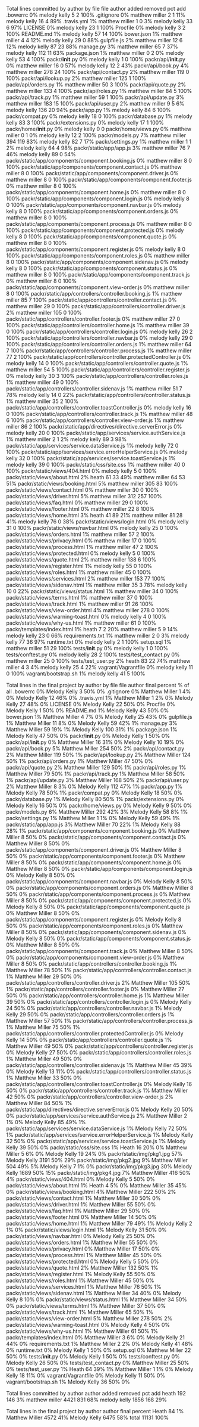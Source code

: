 Total lines committed by author by file
                     file                    author    added  removed   pct add
                 .bowerrc    0%
                                       melody kelly        5        2      100%
               .gitignore    0%
                                     matthew miller        2        1       11%
                                       melody kelly       16        4       89%
              .travis.yml    1%
                                     matthew miller        1        0        3%
                                       melody kelly       33        6       97%
                  LICENSE    0%
                                       melody kelly       23        1      100%
                 Procfile    0%
                                       melody kelly        3        2      100%
                README.md    1%
                                       melody kelly       57       14      100%
               bower.json    1%
                                     matthew miller        4        4       12%
                                       melody kelly       29        0       88%
              gulpfile.js    2%
                                     matthew miller       12        6       12%
                                       melody kelly       87       23       88%
                manage.py    3%
                                     matthew miller       65        7       37%
                                       melody kelly      112       11       63%
             package.json    1%
                                     matthew miller        0        2        0%
                                       melody kelly       53        4      100%
        packr/__init__.py    0%
                                       melody kelly        1        0      100%
    packr/api/__init__.py    0%
                                     matthew miller       16        0       57%
                                       melody kelly       12        2       43%
        packr/api/book.py    4%
                                     matthew miller      278       24      100%
     packr/api/contact.py    2%
                                     matthew miller      119        0      100%
      packr/api/lookup.py    2%
                                     matthew miller      125        1      100%
      packr/api/orders.py    1%
                                     matthew miller       50        3      100%
       packr/api/quote.py    2%
                                     matthew miller      133        4      100%
       packr/api/roles.py    1%
                                     matthew miller       84        5      100%
       packr/api/track.py    1%
                                     matthew miller       59        1      100%
      packr/api/update.py    3%
                                     matthew miller      183       15      100%
        packr/api/user.py    2%
                                     matthew miller        9        5        6%
                                       melody kelly      136       20       94%
             packr/app.py    1%
                                       melody kelly       84        6      100%
          packr/compat.py    0%
                                       melody kelly       18        0      100%
        packr/database.py    1%
                                       melody kelly       83        3      100%
      packr/extensions.py    0%
                                       melody kelly       17        1      100%
   packr/home/__init__.py    0%
                                       melody kelly        0        0
      packr/home/views.py    0%
                                     matthew miller        0        1        0%
                                       melody kelly       12        2      100%
          packr/models.py    7%
                                     matthew miller      394      119       83%
                                       melody kelly       82        7       17%
        packr/settings.py    1%
                                     matthew miller        1        1        2%
                                       melody kelly       64        4       98%
  packr/static/app/app.js    3%
                                     matthew miller       76        7       46%
                                       melody kelly       89        0       54%
packr/static/app/components/component.booking.js    0%
                                     matthew miller        8        0      100%
packr/static/app/components/component.contact.js    0%
                                     matthew miller        8        0      100%
packr/static/app/components/component.driver.js    0%
                                     matthew miller        8        0      100%
packr/static/app/components/component.footer.js    0%
                                     matthew miller        8        0      100%
packr/static/app/components/component.home.js    0%
                                     matthew miller        8        0      100%
packr/static/app/components/component.login.js    0%
                                       melody kelly        8        0      100%
packr/static/app/components/component.navbar.js    0%
                                       melody kelly        8        0      100%
packr/static/app/components/component.orders.js    0%
                                     matthew miller        8        0      100%
packr/static/app/components/component.process.js    0%
                                     matthew miller        8        0      100%
packr/static/app/components/component.protected.js    0%
                                       melody kelly        8        0      100%
packr/static/app/components/component.quote.js    0%
                                     matthew miller        8        0      100%
packr/static/app/components/component.register.js    0%
                                       melody kelly        8        0      100%
packr/static/app/components/component.roles.js    0%
                                     matthew miller        8        0      100%
packr/static/app/components/component.sidenav.js    0%
                                       melody kelly        8        0      100%
packr/static/app/components/component.status.js    0%
                                     matthew miller        8        0      100%
packr/static/app/components/component.track.js    0%
                                     matthew miller        8        0      100%
packr/static/app/components/component.view-order.js    0%
                                     matthew miller        8        0      100%
packr/static/app/controllers/controller.booking.js    1%
                                     matthew miller       85        7      100%
packr/static/app/controllers/controller.contact.js    0%
                                     matthew miller       29        0      100%
packr/static/app/controllers/controller.driver.js    2%
                                     matthew miller      105        0      100%
packr/static/app/controllers/controller.footer.js    0%
                                     matthew miller       27        0      100%
packr/static/app/controllers/controller.home.js    1%
                                     matthew miller       39        0      100%
packr/static/app/controllers/controller.login.js    0%
                                       melody kelly       26        2      100%
packr/static/app/controllers/controller.navbar.js    0%
                                       melody kelly       29        0      100%
packr/static/app/controllers/controller.orders.js    1%
                                     matthew miller       64        7      100%
packr/static/app/controllers/controller.process.js    1%
                                     matthew miller       77        2      100%
packr/static/app/controllers/controller.protectedController.js    0%
                                       melody kelly       14        0      100%
packr/static/app/controllers/controller.quote.js    1%
                                     matthew miller       54        5      100%
packr/static/app/controllers/controller.register.js    0%
                                       melody kelly       30        3      100%
packr/static/app/controllers/controller.roles.js    1%
                                     matthew miller       49        0      100%
packr/static/app/controllers/controller.sidenav.js    1%
                                     matthew miller       51        7       78%
                                       melody kelly       14        0       22%
packr/static/app/controllers/controller.status.js    1%
                                     matthew miller       35        2      100%
packr/static/app/controllers/controller.toastController.js    0%
                                       melody kelly       16        0      100%
packr/static/app/controllers/controller.track.js    1%
                                     matthew miller       48        6      100%
packr/static/app/controllers/controller.view-order.js    1%
                                     matthew miller       86        2      100%
packr/static/app/directives/directive.serverError.js    0%
                                       melody kelly       20        0      100%
packr/static/app/services/service.authService.js    1%
                                     matthew miller        2        1        2%
                                       melody kelly       89        3       98%
packr/static/app/services/service.dataService.js    1%
                                       melody kelly       72        0      100%
packr/static/app/services/service.errorHelperService.js    0%
                                       melody kelly       32        0      100%
packr/static/app/services/service.toastService.js    1%
                                       melody kelly       39        0      100%
packr/static/css/site.css    1%
                                     matthew miller       40        0      100%
packr/static/views/404.html    0%
                                       melody kelly        5        0      100%
packr/static/views/about.html    2%
                                              heath       61       33       49%
                                     matthew miller       64       53       51%
packr/static/views/booking.html    5%
                                     matthew miller      305       83      100%
packr/static/views/contact.html    0%
                                     matthew miller       30        0      100%
packr/static/views/driver.html    5%
                                     matthew miller      312      257      100%
packr/static/views/faq.html    0%
                                     matthew miller       29        0      100%
packr/static/views/footer.html    0%
                                     matthew miller       22        8      100%
packr/static/views/home.html    3%
                                              heath       41       89       21%
                                     matthew miller       81       28       41%
                                       melody kelly       76        0       38%
packr/static/views/login.html    0%
                                       melody kelly       31        0      100%
packr/static/views/navbar.html    0%
                                       melody kelly       25        0      100%
packr/static/views/orders.html    1%
                                     matthew miller       57        2      100%
packr/static/views/privacy.html    0%
                                     matthew miller       17        0      100%
packr/static/views/process.html    1%
                                     matthew miller       47        2      100%
packr/static/views/protected.html    0%
                                       melody kelly        5        0      100%
packr/static/views/quote.html    2%
                                     matthew miller      138        6      100%
packr/static/views/register.html    1%
                                       melody kelly       55        0      100%
packr/static/views/roles.html    1%
                                     matthew miller       45        0      100%
packr/static/views/services.html    2%
                                     matthew miller      153       77      100%
packr/static/views/sidenav.html    1%
                                     matthew miller       35        3       78%
                                       melody kelly       10        0       22%
packr/static/views/status.html    1%
                                     matthew miller       34        0      100%
packr/static/views/terms.html    1%
                                     matthew miller       37        0      100%
packr/static/views/track.html    1%
                                     matthew miller       91       26      100%
packr/static/views/view-order.html    4%
                                     matthew miller      278        0      100%
packr/static/views/warning-toast.html    0%
                                       melody kelly        4        0      100%
packr/static/views/why-us.html    1%
                                     matthew miller       61        0      100%
packr/templates/index.html    1%
                                              heath        7        2       20%
                                     matthew miller        5        9       14%
                                       melody kelly       23        0       66%
         requirements.txt    1%
                                     matthew miller        2        0        3%
                                       melody kelly       77       36       97%
              runtime.txt    0%
                                       melody kelly        2        1      100%
                setup.sql    1%
                                     matthew miller       51       29      100%
        tests/__init__.py    0%
                                       melody kelly        1        0      100%
        tests/conftest.py    0%
                                       melody kelly       28        2      100%
    tests/test_contact.py    0%
                                     matthew miller       25        0      100%
       tests/test_user.py    2%
                                              heath       83       22       74%
                                     matthew miller        4        3        4%
                                       melody kelly       25        4       22%
      vagrant/Vagrantfile    0%
                                       melody kelly       11        0      100%
     vagrant/bootstrap.sh    1%
                                       melody kelly       41        5      100%

Total lines in the final project by author by file
                     file                    author    final   percent  % of all
                 .bowerrc    0%
                                       Melody Kelly        3       50%        0%
               .gitignore    0%
                                     Matthew Miller        1        4%        0%
                                       Melody Kelly       12       46%        0%
              .travis.yml    1%
                                     Matthew Miller        1        2%        0%
                                       Melody Kelly       27       48%        0%
                  LICENSE    0%
                                       Melody Kelly       22       50%        0%
                 Procfile    0%
                                       Melody Kelly        1       50%        0%
                README.md    1%
                                       Melody Kelly       43       50%        0%
               bower.json    1%
                                     Matthew Miller        4        7%        0%
                                       Melody Kelly       25       43%        0%
              gulpfile.js    1%
                                     Matthew Miller       11        8%        0%
                                       Melody Kelly       59       42%        1%
                manage.py    3%
                                     Matthew Miller       59       19%        1%
                                       Melody Kelly      100       31%        1%
             package.json    1%
                                       Melody Kelly       47       50%        0%
        packr/__init__.py    0%
                                       Melody Kelly        1       50%        0%
    packr/api/__init__.py    0%
                                     Matthew Miller       16       31%        0%
                                       Melody Kelly       10       19%        0%
        packr/api/book.py    5%
                                     Matthew Miller      254       50%        2%
     packr/api/contact.py    2%
                                     Matthew Miller      119       50%        1%
      packr/api/lookup.py    2%
                                     Matthew Miller      124       50%        1%
      packr/api/orders.py    1%
                                     Matthew Miller       47       50%        0%
       packr/api/quote.py    2%
                                     Matthew Miller      129       50%        1%
       packr/api/roles.py    1%
                                     Matthew Miller       79       50%        1%
       packr/api/track.py    1%
                                     Matthew Miller       58       50%        1%
      packr/api/update.py    3%
                                     Matthew Miller      168       50%        2%
        packr/api/user.py    2%
                                     Matthew Miller        8        3%        0%
                                       Melody Kelly      112       47%        1%
             packr/app.py    1%
                                       Melody Kelly       78       50%        1%
          packr/compat.py    0%
                                       Melody Kelly       18       50%        0%
        packr/database.py    1%
                                       Melody Kelly       80       50%        1%
      packr/extensions.py    0%
                                       Melody Kelly       16       50%        0%
      packr/home/views.py    0%
                                       Melody Kelly        9       50%        0%
          packr/models.py    6%
                                     Matthew Miller      292       42%        3%
                                       Melody Kelly       58        8%        1%
        packr/settings.py    1%
                                     Matthew Miller        1        1%        0%
                                       Melody Kelly       59       49%        1%
  packr/static/app/app.js    3%
                                     Matthew Miller       70       22%        1%
                                       Melody Kelly       88       28%        1%
packr/static/app/components/component.booking.js    0%
                                     Matthew Miller        8       50%        0%
packr/static/app/components/component.contact.js    0%
                                     Matthew Miller        8       50%        0%
packr/static/app/components/component.driver.js    0%
                                     Matthew Miller        8       50%        0%
packr/static/app/components/component.footer.js    0%
                                     Matthew Miller        8       50%        0%
packr/static/app/components/component.home.js    0%
                                     Matthew Miller        8       50%        0%
packr/static/app/components/component.login.js    0%
                                       Melody Kelly        8       50%        0%
packr/static/app/components/component.navbar.js    0%
                                       Melody Kelly        8       50%        0%
packr/static/app/components/component.orders.js    0%
                                     Matthew Miller        8       50%        0%
packr/static/app/components/component.process.js    0%
                                     Matthew Miller        8       50%        0%
packr/static/app/components/component.protected.js    0%
                                       Melody Kelly        8       50%        0%
packr/static/app/components/component.quote.js    0%
                                     Matthew Miller        8       50%        0%
packr/static/app/components/component.register.js    0%
                                       Melody Kelly        8       50%        0%
packr/static/app/components/component.roles.js    0%
                                     Matthew Miller        8       50%        0%
packr/static/app/components/component.sidenav.js    0%
                                       Melody Kelly        8       50%        0%
packr/static/app/components/component.status.js    0%
                                     Matthew Miller        8       50%        0%
packr/static/app/components/component.track.js    0%
                                     Matthew Miller        8       50%        0%
packr/static/app/components/component.view-order.js    0%
                                     Matthew Miller        8       50%        0%
packr/static/app/controllers/controller.booking.js    1%
                                     Matthew Miller       78       50%        1%
packr/static/app/controllers/controller.contact.js    1%
                                     Matthew Miller       29       50%        0%
packr/static/app/controllers/controller.driver.js    2%
                                     Matthew Miller      105       50%        1%
packr/static/app/controllers/controller.footer.js    0%
                                     Matthew Miller       27       50%        0%
packr/static/app/controllers/controller.home.js    1%
                                     Matthew Miller       39       50%        0%
packr/static/app/controllers/controller.login.js    0%
                                       Melody Kelly       24       50%        0%
packr/static/app/controllers/controller.navbar.js    1%
                                       Melody Kelly       29       50%        0%
packr/static/app/controllers/controller.orders.js    1%
                                     Matthew Miller       57       50%        1%
packr/static/app/controllers/controller.process.js    1%
                                     Matthew Miller       75       50%        1%
packr/static/app/controllers/controller.protectedController.js    0%
                                       Melody Kelly       14       50%        0%
packr/static/app/controllers/controller.quote.js    1%
                                     Matthew Miller       49       50%        0%
packr/static/app/controllers/controller.register.js    0%
                                       Melody Kelly       27       50%        0%
packr/static/app/controllers/controller.roles.js    1%
                                     Matthew Miller       49       50%        0%
packr/static/app/controllers/controller.sidenav.js    1%
                                     Matthew Miller       45       39%        0%
                                       Melody Kelly       13       11%        0%
packr/static/app/controllers/controller.status.js    1%
                                     Matthew Miller       33       50%        0%
packr/static/app/controllers/controller.toastController.js    0%
                                       Melody Kelly       16       50%        0%
packr/static/app/controllers/controller.track.js    1%
                                     Matthew Miller       42       50%        0%
packr/static/app/controllers/controller.view-order.js    2%
                                     Matthew Miller       84       50%        1%
packr/static/app/directives/directive.serverError.js    0%
                                       Melody Kelly       20       50%        0%
packr/static/app/services/service.authService.js    2%
                                     Matthew Miller        2        1%        0%
                                       Melody Kelly       85       49%        1%
packr/static/app/services/service.dataService.js    1%
                                       Melody Kelly       72       50%        1%
packr/static/app/services/service.errorHelperService.js    1%
                                       Melody Kelly       32       50%        0%
packr/static/app/services/service.toastService.js    1%
                                       Melody Kelly       39       50%        0%
packr/static/css/site.css    1%
                                              Heath       16       20%        0%
                                     Matthew Miller        5        6%        0%
                                       Melody Kelly       19       24%        0%
packr/static/img/pkg1.jpg   57%
                                       Melody Kelly     3191       50%       29%
packr/static/img/pkg2.jpg    9%
                                     Matthew Miller      504       49%        5%
                                       Melody Kelly        7        1%        0%
packr/static/img/pkg3.jpg   30%
                                       Melody Kelly     1689       50%       15%
packr/static/img/pkg4.jpg    7%
                                     Matthew Miller      416       50%        4%
packr/static/views/404.html    0%
                                       Melody Kelly        5       50%        0%
packr/static/views/about.html    1%
                                              Heath        4        5%        0%
                                     Matthew Miller       35       45%        0%
packr/static/views/booking.html    4%
                                     Matthew Miller      222       50%        2%
packr/static/views/contact.html    1%
                                     Matthew Miller       30       50%        0%
packr/static/views/driver.html    1%
                                     Matthew Miller       55       50%        0%
packr/static/views/faq.html    1%
                                     Matthew Miller       29       50%        0%
packr/static/views/footer.html    0%
                                     Matthew Miller       14       50%        0%
packr/static/views/home.html    1%
                                     Matthew Miller       79       49%        1%
                                       Melody Kelly        2        1%        0%
packr/static/views/login.html    1%
                                       Melody Kelly       31       50%        0%
packr/static/views/navbar.html    0%
                                       Melody Kelly       25       50%        0%
packr/static/views/orders.html    1%
                                     Matthew Miller       55       50%        0%
packr/static/views/privacy.html    0%
                                     Matthew Miller       17       50%        0%
packr/static/views/process.html    1%
                                     Matthew Miller       45       50%        0%
packr/static/views/protected.html    0%
                                       Melody Kelly        5       50%        0%
packr/static/views/quote.html    2%
                                     Matthew Miller      132       50%        1%
packr/static/views/register.html    1%
                                       Melody Kelly       55       50%        0%
packr/static/views/roles.html    1%
                                     Matthew Miller       45       50%        0%
packr/static/views/services.html    1%
                                     Matthew Miller       76       50%        1%
packr/static/views/sidenav.html    1%
                                     Matthew Miller       34       40%        0%
                                       Melody Kelly        8       10%        0%
packr/static/views/status.html    1%
                                     Matthew Miller       34       50%        0%
packr/static/views/terms.html    1%
                                     Matthew Miller       37       50%        0%
packr/static/views/track.html    1%
                                     Matthew Miller       65       50%        1%
packr/static/views/view-order.html    5%
                                     Matthew Miller      278       50%        2%
packr/static/views/warning-toast.html    0%
                                       Melody Kelly        4       50%        0%
packr/static/views/why-us.html    1%
                                     Matthew Miller       61       50%        1%
packr/templates/index.html    0%
                                     Matthew Miller        3        6%        0%
                                       Melody Kelly       21       44%        0%
         requirements.txt    1%
                                     Matthew Miller        2        2%        0%
                                       Melody Kelly       41       48%        0%
              runtime.txt    0%
                                       Melody Kelly        1       50%        0%
                setup.sql    0%
                                     Matthew Miller       22       50%        0%
        tests/__init__.py    0%
                                       Melody Kelly        1       50%        0%
        tests/conftest.py    0%
                                       Melody Kelly       26       50%        0%
    tests/test_contact.py    0%
                                     Matthew Miller       25       50%        0%
       tests/test_user.py    1%
                                              Heath       64       39%        1%
                                     Matthew Miller        1        1%        0%
                                       Melody Kelly       18       11%        0%
      vagrant/Vagrantfile    0%
                                       Melody Kelly       11       50%        0%
     vagrant/bootstrap.sh    1%
                                       Melody Kelly       36       50%        0%

Total lines committed by author
                   author    added  removed   pct add
                    heath      192      146        3%
           matthew miller     4421      831       68%
             melody kelly     1856      168       29%

Total lines in the final project by author
                   author    final   percent
                    Heath       84        1%
           Matthew Miller     4572       41%
             Melody Kelly     6475       58%
                    total    11131      100%
